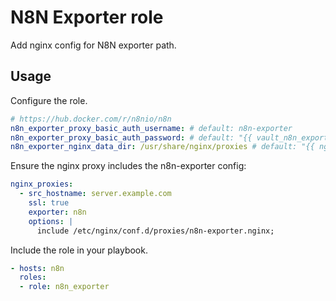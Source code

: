 # N8N Exporter role

Add nginx config for N8N exporter path.

## Usage

Configure the role.

```yml
# https://hub.docker.com/r/n8nio/n8n
n8n_exporter_proxy_basic_auth_username: # default: n8n-exporter
n8n_exporter_proxy_basic_auth_password: # default: "{{ vault_n8n_exporter_proxy_basic_auth_password }}"
n8n_exporter_nginx_data_dir: /usr/share/nginx/proxies # default: "{{ nginx_data_dir }}/proxies"
```

Ensure the nginx proxy includes the n8n-exporter config:

```yml
nginx_proxies:
  - src_hostname: server.example.com
    ssl: true
    exporter: n8n
    options: |
      include /etc/nginx/conf.d/proxies/n8n-exporter.nginx;
```

Include the role in your playbook.

```yml
- hosts: n8n
  roles:
  - role: n8n_exporter
```